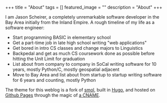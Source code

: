 +++
title =  "About"
tags = []
featured_image = ""
description = "About"
+++

I am Jason Scheirer, a completely unremarkable software developer in the Bay Area initially from the Inland Empire. A rough timeline of my life as a software engineer:

* Start programming BASIC in elementary school
* Get a part-time job in late high school writing "web applications"
* Get bored in intro CS classes and change majors to Linguistics
* Backpedal and get as much CS coursework done as possible before hitting the Unit Limit for graduation
* List about from company to company in SoCal writing software for 10 years, mostly Python/C, mostly geospatial adjacent
* Move to Bay Area and list about from startup to startup writing software for 6 years and counting, mostly Python

The theme for this weblog is a fork of [smol](https://github.com/colorchestra/smol), built in [Hugo](https://gohugo.io/), and hosted on [Github Pages](https://pages.github.com/) through the magic of [a CNAME](https://docs.github.com/en/github/working-with-github-pages/configuring-a-custom-domain-for-your-github-pages-site).
